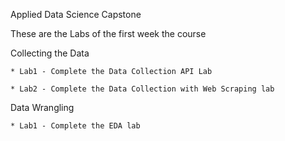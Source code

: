 Applied Data Science Capstone

These are the Labs of the first week the course

Collecting the Data

    * Lab1 - Complete the Data Collection API Lab
    
    * Lab2 - Complete the Data Collection with Web Scraping lab

Data Wrangling

    * Lab1 - Complete the EDA lab

